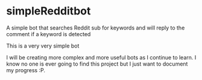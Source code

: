 # simpleRedditbot
A simple bot that searches Reddit sub for keywords and will reply to the comment if a keyword is detected

This is a very very simple bot

I will be creating more complex and more useful bots as I continue to learn. I know no one is ever going to find this project but I just want to document my progress :P. 
